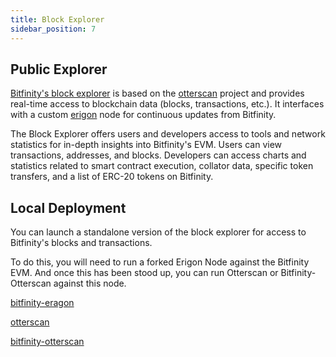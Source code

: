 ```yaml
---
title: Block Explorer
sidebar_position: 7
---
```


## Public Explorer

[Bitfinity's block explorer](https://explorer.bitfinity.network/) is based on the [otterscan](https://github.com/wmitsuda/otterscan) project and provides real-time access to blockchain data (blocks, transactions, etc.). It interfaces with a custom [erigon](https://github.com/ledgerwatch/erigon) node for continuous updates from Bitfinity.

The Block Explorer offers users and developers access to tools and network statistics for in-depth insights into Bitfinity's EVM. Users can view transactions, addresses, and blocks. Developers can access charts and statistics related to smart contract execution, collator data, specific token transfers, and a list of ERC-20 tokens on Bitfinity.

## Local Deployment

You can launch a standalone version of the block explorer for access to Bitfinity's blocks and transactions. 

To do this, you will need to run a forked Erigon Node against the Bitfinity EVM. And once this has been stood up, you can run Otterscan or Bitfinity-Otterscan against this node. 

[bitfinity-eragon](https://github.com/bitfinity-network/erigon)

[otterscan](https://github.com/wmitsuda/otterscan)

[bitfinity-otterscan](https://github.com/bitfinity-network/otterscan/tree/v1.30.0-modified)